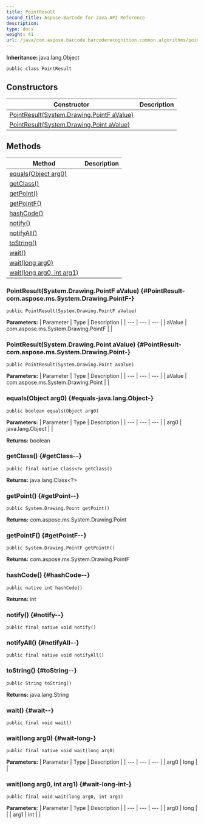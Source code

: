 ```yaml
---
title: PointResult
second_title: Aspose.BarCode for Java API Reference
description: 
type: docs
weight: 41
url: /java/com.aspose.barcode.barcoderecognition.common.algorithms/pointresult/
---
```

**Inheritance:**
java.lang.Object
```
public class PointResult
```
## Constructors

| Constructor | Description |
| --- | --- |
| [PointResult(System.Drawing.PointF aValue)](#PointResult-com.aspose.ms.System.Drawing.PointF-) |  |
| [PointResult(System.Drawing.Point aValue)](#PointResult-com.aspose.ms.System.Drawing.Point-) |  |
## Methods

| Method | Description |
| --- | --- |
| [equals(Object arg0)](#equals-java.lang.Object-) |  |
| [getClass()](#getClass--) |  |
| [getPoint()](#getPoint--) |  |
| [getPointF()](#getPointF--) |  |
| [hashCode()](#hashCode--) |  |
| [notify()](#notify--) |  |
| [notifyAll()](#notifyAll--) |  |
| [toString()](#toString--) |  |
| [wait()](#wait--) |  |
| [wait(long arg0)](#wait-long-) |  |
| [wait(long arg0, int arg1)](#wait-long-int-) |  |
### PointResult(System.Drawing.PointF aValue) {#PointResult-com.aspose.ms.System.Drawing.PointF-}
```
public PointResult(System.Drawing.PointF aValue)
```


**Parameters:**
| Parameter | Type | Description |
| --- | --- | --- |
| aValue | com.aspose.ms.System.Drawing.PointF |  |

### PointResult(System.Drawing.Point aValue) {#PointResult-com.aspose.ms.System.Drawing.Point-}
```
public PointResult(System.Drawing.Point aValue)
```


**Parameters:**
| Parameter | Type | Description |
| --- | --- | --- |
| aValue | com.aspose.ms.System.Drawing.Point |  |

### equals(Object arg0) {#equals-java.lang.Object-}
```
public boolean equals(Object arg0)
```




**Parameters:**
| Parameter | Type | Description |
| --- | --- | --- |
| arg0 | java.lang.Object |  |

**Returns:**
boolean
### getClass() {#getClass--}
```
public final native Class<?> getClass()
```




**Returns:**
java.lang.Class<?>
### getPoint() {#getPoint--}
```
public System.Drawing.Point getPoint()
```




**Returns:**
com.aspose.ms.System.Drawing.Point
### getPointF() {#getPointF--}
```
public System.Drawing.PointF getPointF()
```




**Returns:**
com.aspose.ms.System.Drawing.PointF
### hashCode() {#hashCode--}
```
public native int hashCode()
```




**Returns:**
int
### notify() {#notify--}
```
public final native void notify()
```




### notifyAll() {#notifyAll--}
```
public final native void notifyAll()
```




### toString() {#toString--}
```
public String toString()
```




**Returns:**
java.lang.String
### wait() {#wait--}
```
public final void wait()
```




### wait(long arg0) {#wait-long-}
```
public final native void wait(long arg0)
```




**Parameters:**
| Parameter | Type | Description |
| --- | --- | --- |
| arg0 | long |  |

### wait(long arg0, int arg1) {#wait-long-int-}
```
public final void wait(long arg0, int arg1)
```




**Parameters:**
| Parameter | Type | Description |
| --- | --- | --- |
| arg0 | long |  |
| arg1 | int |  |

